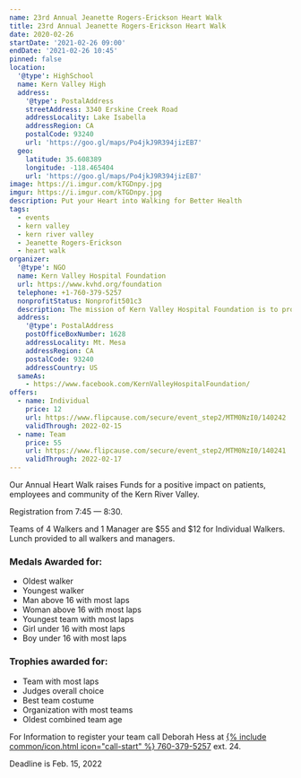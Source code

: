 ```yaml
---
name: 23rd Annual Jeanette Rogers-Erickson Heart Walk
title: 23rd Annual Jeanette Rogers-Erickson Heart Walk
date: 2020-02-26
startDate: '2021-02-26 09:00'
endDate: '2021-02-26 10:45'
pinned: false
location:
  '@type': HighSchool
  name: Kern Valley High
  address:
    '@type': PostalAddress
    streetAddress: 3340 Erskine Creek Road
    addressLocality: Lake Isabella
    addressRegion: CA
    postalCode: 93240
    url: 'https://goo.gl/maps/Po4jkJ9R394jizEB7'
  geo:
    latitude: 35.608389
    longitude: -118.465404
    url: 'https://goo.gl/maps/Po4jkJ9R394jizEB7'
image: https://i.imgur.com/kTGDnpy.jpg
imgur: https://i.imgur.com/kTGDnpy.jpg
description: Put your Heart into Walking for Better Health
tags:
  - events
  - kern valley
  - kern river valley
  - Jeanette Rogers-Erickson
  - heart walk
organizer:
  '@type': NGO
  name: Kern Valley Hospital Foundation
  url: https://www.kvhd.org/foundation
  telephone: +1-760-379-5257
  nonprofitStatus: Nonprofit501c3
  description: The mission of Kern Valley Hospital Foundation is to provide financial support to the Kern Valley Hospital by funding and supporting programs that will have a positive impact on patients and our community
  address:
    '@type': PostalAddress
    postOfficeBoxNumber: 1628
    addressLocality: Mt. Mesa
    addressRegion: CA
    postalCode: 93240
    addressCountry: US
  sameAs:
    - https://www.facebook.com/KernValleyHospitalFoundation/
offers:
  - name: Individual
    price: 12
    url: https://www.flipcause.com/secure/event_step2/MTM0NzI0/140242
    validThrough: 2022-02-15
  - name: Team
    price: 55
    url: https://www.flipcause.com/secure/event_step2/MTM0NzI0/140241
    validThrough: 2022-02-17
---
```

Our Annual Heart Walk raises Funds for a positive impact on patients, employees
and community of the Kern River Valley.

Registration from <time datetime="2022-02-26T07:45">7:45</time> &mdash; <time datetime="2022-02-26T08:30">8:30</time>.

Teams of 4 Walkers and 1 Manager are $55 and $12 for Individual Walkers. Lunch
provided to all walkers and managers.

### Medals Awarded for:
- Oldest walker
- Youngest walker
- Man above 16 with most laps
- Woman above 16 with most laps
- Youngest team with most laps
- Girl under 16 with most laps
- Boy under 16 with most laps

### Trophies awarded for:
- Team with most laps
- Judges overall choice
- Best team costume
- Organization with most teams
- Oldest combined team age

For Information to register your team call Deborah Hess at [{% include common/icon.html icon="call-start" %} 760-379-5257](tel:+1-760-379-5257) ext. 24.

Deadline is <time datetime="2022-02-15">Feb. 15, 2022</time>
